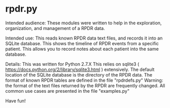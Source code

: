 rpdr.py
=======

Intended audience:
These modules were written to help in the exploration, organization, and management of a RPDR data.

Intended use:
This reads known RPDR data text files, and records it into an SQLite database.
This shows the timeline of RPDR events from a specific patient.
This allows you to record notes about each patient into the same database.

Details:
This was written for Python 2.7.X
This relies on sqlite3 ( https://docs.python.org/2/library/sqlite3.html ) extensively.
The default location of the SQLite database is the directory of the RPDR data.
The format of known RPDR tables are defined in the file "rpdrdefs.py"
Warning: the format of the text files returned by the RPDR are frequently changed.
All common use cases are presented in the file "examples.py"

Have fun!